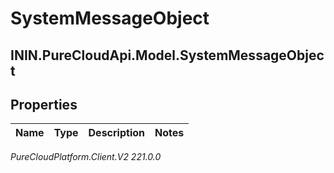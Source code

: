 # SystemMessageObject

## ININ.PureCloudApi.Model.SystemMessageObject

## Properties

|Name | Type | Description | Notes|
|------------ | ------------- | ------------- | -------------|



_PureCloudPlatform.Client.V2 221.0.0_
